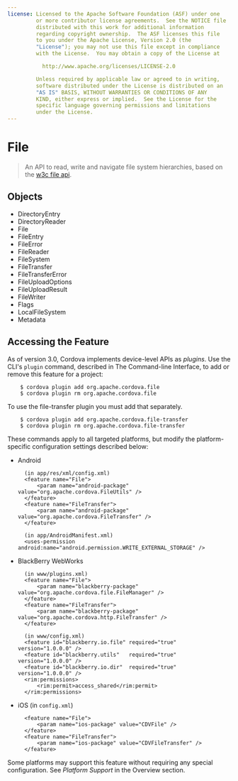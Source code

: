 ```yaml
---
license: Licensed to the Apache Software Foundation (ASF) under one
         or more contributor license agreements.  See the NOTICE file
         distributed with this work for additional information
         regarding copyright ownership.  The ASF licenses this file
         to you under the Apache License, Version 2.0 (the
         "License"); you may not use this file except in compliance
         with the License.  You may obtain a copy of the License at

           http://www.apache.org/licenses/LICENSE-2.0

         Unless required by applicable law or agreed to in writing,
         software distributed under the License is distributed on an
         "AS IS" BASIS, WITHOUT WARRANTIES OR CONDITIONS OF ANY
         KIND, either express or implied.  See the License for the
         specific language governing permissions and limitations
         under the License.
---
```


# File

> An API to read, write and navigate file system hierarchies, based on the [w3c file api](http://www.w3.org/TR/FileAPI).

## Objects

- DirectoryEntry
- DirectoryReader
- File
- FileEntry
- FileError
- FileReader
- FileSystem
- FileTransfer
- FileTransferError
- FileUploadOptions
- FileUploadResult
- FileWriter
- Flags
- LocalFileSystem
- Metadata

## Accessing the Feature

As of version 3.0, Cordova implements device-level APIs as _plugins_.
Use the CLI's `plugin` command, described in The Command-line
Interface, to add or remove this feature for a project:

        $ cordova plugin add org.apache.cordova.file
        $ cordova plugin rm org.apache.cordova.file
        
To use the file-transfer plugin you must add that separately.
        
        $ cordova plugin add org.apache.cordova.file-transfer
        $ cordova plugin rm org.apache.cordova.file-transfer

These commands apply to all targeted platforms, but modify the
platform-specific configuration settings described below:

* Android

        (in app/res/xml/config.xml)
        <feature name="File">
            <param name="android-package" value="org.apache.cordova.FileUtils" />
        </feature>
        <feature name="FileTransfer">
            <param name="android-package" value="org.apache.cordova.FileTransfer" />
        </feature>

        (in app/AndroidManifest.xml)
        <uses-permission android:name="android.permission.WRITE_EXTERNAL_STORAGE" />

* BlackBerry WebWorks

        (in www/plugins.xml)
        <feature name="File">
            <param name="blackberry-package" value="org.apache.cordova.file.FileManager" />
        </feature>
        <feature name="FileTransfer">
            <param name="blackberry-package" value="org.apache.cordova.http.FileTransfer" />
        </feature>

        (in www/config.xml)
        <feature id="blackberry.io.file" required="true" version="1.0.0.0" />
        <feature id="blackberry.utils"   required="true" version="1.0.0.0" />
        <feature id="blackberry.io.dir"  required="true" version="1.0.0.0" />
        <rim:permissions>
            <rim:permit>access_shared</rim:permit>
        </rim:permissions>

* iOS (in `config.xml`)

        <feature name="File">
            <param name="ios-package" value="CDVFile" />
        </feature>
        <feature name="FileTransfer">
            <param name="ios-package" value="CDVFileTransfer" />
        </feature>

Some platforms may support this feature without requiring any special
configuration.  See _Platform Support_ in the Overview section.
